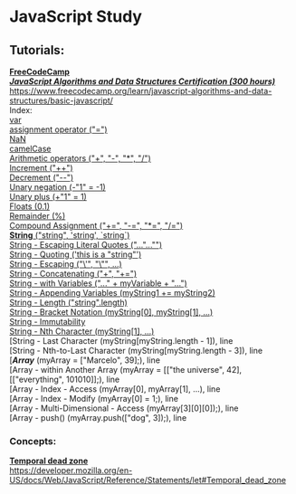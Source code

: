 # **JavaScript Study**

## Tutorials:

**[FreeCodeCamp](https://www.freecodecamp.org/)**  
_[**JavaScript Algorithms and Data Structures Certification (300 hours)**](https://www.freecodecamp.org/learn/javascript-algorithms-and-data-structures/basic-javascript/)_  
https://www.freecodecamp.org/learn/javascript-algorithms-and-data-structures/basic-javascript/  
Index:  
[var](https://github.com/marcelosperalta/javascript/blob/master/freecodecamp/freecodecamp.js#L35)  
[assignment operator ("=")](https://github.com/marcelosperalta/javascript/blob/master/freecodecamp/freecodecamp.js#L61)  
[NaN](https://github.com/marcelosperalta/javascript/blob/master/freecodecamp/freecodecamp.js#L94)  
[camelCase](https://github.com/marcelosperalta/javascript/blob/master/freecodecamp/freecodecamp.js#L102)  
[Arithmetic operators ("+", "-", "\*", "/")](https://github.com/marcelosperalta/javascript/blob/master/freecodecamp/freecodecamp.js#L120)  
[Increment ("++")](https://github.com/marcelosperalta/javascript/blob/master/freecodecamp/freecodecamp.js#L229)  
[Decrement ("--")](https://github.com/marcelosperalta/javascript/blob/master/freecodecamp/freecodecamp.js#L250)  
[Unary negation (-"1" = -1)](https://github.com/marcelosperalta/javascript/blob/master/freecodecamp/freecodecamp.js#L271)  
[Unary plus (+"1" = 1)](https://github.com/marcelosperalta/javascript/blob/master/freecodecamp/freecodecamp.js#L280)  
[Floats (0.1)](https://github.com/marcelosperalta/javascript/blob/master/freecodecamp/freecodecamp.js#L310)  
[Remainder (%)](https://github.com/marcelosperalta/javascript/blob/master/freecodecamp/freecodecamp.js#L334)  
[Compound Assignment ("+=", "-=", "*=", "/=")](https://github.com/marcelosperalta/javascript/blob/master/freecodecamp/freecodecamp.js#L352)  
[**String** ("string", 'string', \`string`)](https://github.com/marcelosperalta/javascript/blob/master/freecodecamp/freecodecamp.js#L396)  
[String - Escaping Literal Quotes ("...\"...\"")](https://github.com/marcelosperalta/javascript/blob/master/freecodecamp/freecodecamp.js#L408)  
[String - Quoting ('this is a "string"')](https://github.com/marcelosperalta/javascript/blob/master/freecodecamp/freecodecamp.js#L421)  
[String - Escaping ("\\'", "\\"", ...)](https://github.com/marcelosperalta/javascript/blob/master/freecodecamp/freecodecamp.js#L437)  
[String - Concatenating ("+", "+=")](https://github.com/marcelosperalta/javascript/blob/master/freecodecamp/freecodecamp.js#L473)  
[String - with Variables ("..." +  myVariable + "...")](https://github.com/marcelosperalta/javascript/blob/master/freecodecamp/freecodecamp.js#L494)  
[String - Appending Variables (myString1 += myString2)](https://github.com/marcelosperalta/javascript/blob/master/freecodecamp/freecodecamp.js#L503)  
[String - Length ("string".length)](https://github.com/marcelosperalta/javascript/blob/master/freecodecamp/freecodecamp.js#L513)  
[String - Bracket Notation (myString[0], myString[1], ...)](https://github.com/marcelosperalta/javascript/blob/master/freecodecamp/freecodecamp.js#L525)  
[String - Immutability](https://github.com/marcelosperalta/javascript/blob/master/freecodecamp/freecodecamp.js#L549)  
[String - Nth Character (myString[1], ...)](https://github.com/marcelosperalta/javascript/blob/master/freecodecamp/freecodecamp.js#L567)  
[String - Last Character (myString[myString.length - 1]), line   
[String - Nth-to-Last Character (myString[myString.length - 3]), line   
[**_Array_** (myArray = ["Marcelo", 39];), line   
[Array - within Another Array (myArray = [["the universe", 42], [["everything", 101010]];), line   
[Array - Index - Access (myArray[0], myArray[1], ...), line   
[Array - Index - Modify (myArray[0] = 1;), line   
[Array - Multi-Dimensional - Access (myArray[3][0][0]);), line   
[Array - push() (myArray.push(["dog", 3]);), line   

### Concepts:

**[Temporal dead zone](https://developer.mozilla.org/en-US/docs/Web/JavaScript/Reference/Statements/let#Temporal_dead_zone)**  
https://developer.mozilla.org/en-US/docs/Web/JavaScript/Reference/Statements/let#Temporal_dead_zone